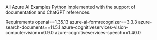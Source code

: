 All Azure AI Examples
Python implemented with the support of documentation and ChatGPT references.

Requirements
openai==1.35.13
azure-ai-formrecognizer==3.3.3
azure-search-documents==11.5.1
azure-cognitiveservices-vision-computervision==0.9.0
azure-cognitiveservices-speech==1.40.0
